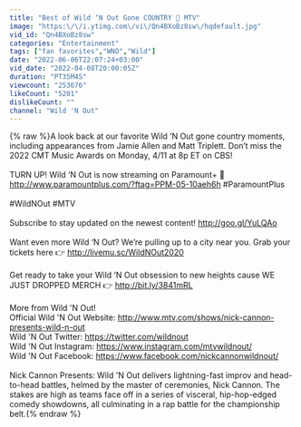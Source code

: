 ```yaml
---
title: "Best of Wild ‘N Out Gone COUNTRY 🤠 MTV"
image: "https:\/\/i.ytimg.com\/vi\/Qn4BXoBz8sw\/hqdefault.jpg"
vid_id: "Qn4BXoBz8sw"
categories: "Entertainment"
tags: ["fan favorites","WNO","Wild"]
date: "2022-06-06T22:07:24+03:00"
vid_date: "2022-04-08T20:00:05Z"
duration: "PT35M4S"
viewcount: "253676"
likeCount: "5201"
dislikeCount: ""
channel: "Wild 'N Out"
---
```

{% raw %}A look back at our favorite Wild ‘N Out gone country moments, including appearances from Jamie Allen and Matt Triplett. Don’t miss the 2022 CMT Music Awards on Monday, 4/11 at 8p ET on CBS!<br /><br />TURN UP! Wild ‘N Out is now streaming on Paramount+ 🙌 <a rel="nofollow" target="blank" href="http://www.paramountplus.com/?ftag=PPM-05-10aeh6h">http://www.paramountplus.com/?ftag=PPM-05-10aeh6h</a> #ParamountPlus <br /><br />#WildNOut #MTV<br /><br />Subscribe to stay updated on the newest content! <a rel="nofollow" target="blank" href="http://goo.gl/YuLQAo">http://goo.gl/YuLQAo</a><br /><br />Want even more Wild ‘N Out? We’re pulling up to a city near you. Grab your tickets here 👉 <a rel="nofollow" target="blank" href="http://livemu.sc/WildNOut2020">http://livemu.sc/WildNOut2020</a><br /><br />Get ready to take your Wild ‘N Out obsession to new heights cause WE JUST DROPPED MERCH 👉 <a rel="nofollow" target="blank" href="http://bit.ly/3841mRL">http://bit.ly/3841mRL</a><br /><br />More from Wild 'N Out!<br />Official Wild 'N Out Website: <a rel="nofollow" target="blank" href="http://www.mtv.com/shows/nick-cannon-presents-wild-n-out">http://www.mtv.com/shows/nick-cannon-presents-wild-n-out</a><br />Wild 'N Out Twitter: <a rel="nofollow" target="blank" href="https://twitter.com/wildnout">https://twitter.com/wildnout</a><br />Wild 'N Out Instagram: <a rel="nofollow" target="blank" href="https://www.instagram.com/mtvwildnout/">https://www.instagram.com/mtvwildnout/</a><br />Wild 'N Out Facebook: <a rel="nofollow" target="blank" href="https://www.facebook.com/nickcannonwildnout/">https://www.facebook.com/nickcannonwildnout/</a><br /><br />Nick Cannon Presents: Wild 'N Out delivers lightning-fast improv and head-to-head battles, helmed by the master of ceremonies, Nick Cannon. The stakes are high as teams face off in a series of visceral, hip-hop-edged comedy showdowns, all culminating in a rap battle for the championship belt.{% endraw %}
